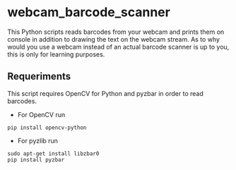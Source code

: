 # webcam_barcode_scanner
This Python scripts reads barcodes from your webcam and prints them on console in addition to drawing the text on the webcam stream. As to why would you use a webcam instead of an actual barcode scanner is up to you, this is only for learning purposes.

## Requeriments
This script requires OpenCV for Python and pyzbar in order to read barcodes.

* For OpenCV run 
```
pip install opencv-python
```
* For pyzlib run
```
sudo apt-get install libzbar0
pip install pyzbar
```
